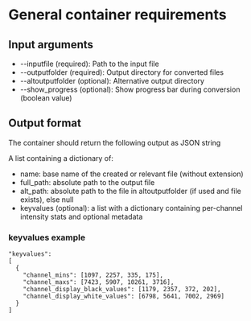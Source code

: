 # General container requirements

## Input arguments
- --inputfile (required): Path to the input file
- --outputfolder (required): Output directory for converted files
- --altoutputfolder (optional): Alternative output directory
- --show_progress (optional): Show progress bar during conversion (boolean value)

## Output format
The container should return the following output as JSON string

A list containing a dictionary of:
- name: base name of the created or relevant file (without extension)
- full_path: absolute path to the output file
- alt_path: absolute path to the file in altoutputfolder (if used and file exists), else null
- keyvalues (optional): a list with a dictionary containing per-channel intensity stats and optional metadata


### keyvalues example
```
"keyvalues":
[
  {
    "channel_mins": [1097, 2257, 335, 175],
    "channel_maxs": [7423, 5907, 10261, 3716],
    "channel_display_black_values": [1179, 2357, 372, 202],
    "channel_display_white_values": [6798, 5641, 7002, 2969]
  }
]
```
